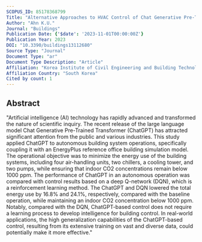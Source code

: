 ```yaml
---
SCOPUS_ID: 85178368799
Title: "Alternative Approaches to HVAC Control of Chat Generative Pre-Trained Transformer (ChatGPT) for Autonomous Building System Operations"
Author: "Ahn K.U."
Journal: "Buildings"
Publication Date: {'$date': '2023-11-01T00:00:00Z'}
Publication Year: 2023
DOI: "10.3390/buildings13112680"
Source Type: "Journal"
Document Type: "ar"
Document Type Description: "Article"
Affiliation: "Korea Institute of Civil Engineering and Building Technology (KICT)"
Affiliation Country: "South Korea"
Cited by count: 1
---
```


## Abstract
"Artificial intelligence (AI) technology has rapidly advanced and transformed the nature of scientific inquiry. The recent release of the large language model Chat Generative Pre-Trained Transformer (ChatGPT) has attracted significant attention from the public and various industries. This study applied ChatGPT to autonomous building system operations, specifically coupling it with an EnergyPlus reference office building simulation model. The operational objective was to minimize the energy use of the building systems, including four air-handling units, two chillers, a cooling tower, and two pumps, while ensuring that indoor CO2 concentrations remain below 1000 ppm. The performance of ChatGPT in an autonomous operation was compared with control results based on a deep Q-network (DQN), which is a reinforcement learning method. The ChatGPT and DQN lowered the total energy use by 16.8% and 24.1%, respectively, compared with the baseline operation, while maintaining an indoor CO2 concentration below 1000 ppm. Notably, compared with the DQN, ChatGPT-based control does not require a learning process to develop intelligence for building control. In real-world applications, the high generalization capabilities of the ChatGPT-based control, resulting from its extensive training on vast and diverse data, could potentially make it more effective."
